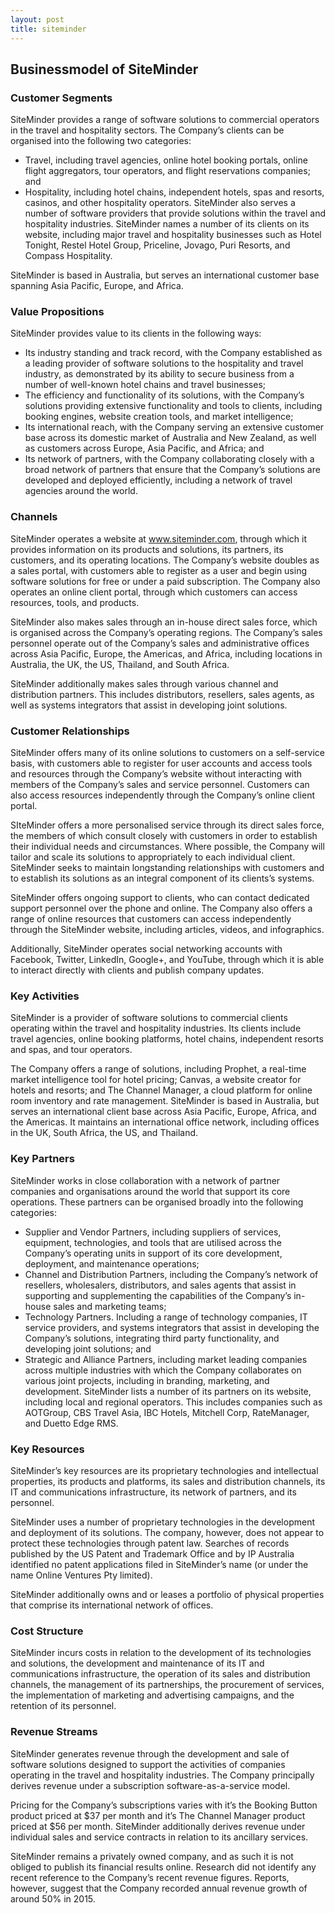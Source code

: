 ```yaml
---
layout: post
title: siteminder
---
```


Businessmodel of SiteMinder
----------------------------

### Customer Segments

SiteMinder provides a range of software solutions to commercial operators in the travel and hospitality sectors. The Company’s clients can be organised into the following two categories:

 * Travel, including travel agencies, online hotel booking portals, online flight aggregators, tour operators, and flight reservations companies; and
* Hospitality, including hotel chains, independent hotels, spas and resorts, casinos, and other hospitality operators.
 SiteMinder also serves a number of software providers that provide solutions within the travel and hospitality industries. SiteMinder names a number of its clients on its website, including major travel and hospitality businesses such as Hotel Tonight, Restel Hotel Group, Priceline, Jovago, Puri Resorts, and Compass Hospitality.

SiteMinder is based in Australia, but serves an international customer base spanning Asia Pacific, Europe, and Africa.

### Value Propositions

SiteMinder provides value to its clients in the following ways:

 * Its industry standing and track record, with the Company established as a leading provider of software solutions to the hospitality and travel industry, as demonstrated by its ability to secure business from a number of well-known hotel chains and travel businesses;
* The efficiency and functionality of its solutions, with the Company’s solutions providing extensive functionality and tools to clients, including booking engines, website creation tools, and market intelligence;
* Its international reach, with the Company serving an extensive customer base across its domestic market of Australia and New Zealand, as well as customers across Europe, Asia Pacific, and Africa; and
* Its network of partners, with the Company collaborating closely with a broad network of partners that ensure that the Company’s solutions are developed and deployed efficiently, including a network of travel agencies around the world.
 ### Channels

SiteMinder operates a website at www.siteminder.com, through which it provides information on its products and solutions, its partners, its customers, and its operating locations. The Company’s website doubles as a sales portal, with customers able to register as a user and begin using software solutions for free or under a paid subscription. The Company also operates an online client portal, through which customers can access resources, tools, and products.

SiteMinder also makes sales through an in-house direct sales force, which is organised across the Company’s operating regions. The Company’s sales personnel operate out of the Company’s sales and administrative offices across Asia Pacific, Europe, the Americas, and Africa, including locations in Australia, the UK, the US, Thailand, and South Africa.

SiteMinder additionally makes sales through various channel and distribution partners. This includes distributors, resellers, sales agents, as well as systems integrators that assist in developing joint solutions.

### Customer Relationships

SiteMinder offers many of its online solutions to customers on a self-service basis, with customers able to register for user accounts and access tools and resources through the Company’s website without interacting with members of the Company’s sales and service personnel. Customers can also access resources independently through the Company’s online client portal.

SIteMinder offers a more personalised service through its direct sales force, the members of which consult closely with customers in order to establish their individual needs and circumstances. Where possible, the Company will tailor and scale its solutions to appropriately to each individual client. SiteMinder seeks to maintain longstanding relationships with customers and to establish its solutions as an integral component of its clients’s systems.

SiteMinder offers ongoing support to clients, who can contact dedicated support personnel over the phone and online. The Company also offers a range of online resources that customers can access independently through the SiteMinder website, including articles, videos, and infographics.

Additionally, SiteMinder operates social networking accounts with Facebook, Twitter, LinkedIn, Google+, and YouTube, through which it is able to interact directly with clients and publish company updates.

### Key Activities

SiteMinder is a provider of software solutions to commercial clients operating within the travel and hospitality industries. Its clients include travel agencies, online booking platforms, hotel chains, independent resorts and spas, and tour operators.

The Company offers a range of solutions, including Prophet, a real-time market intelligence tool for hotel pricing; Canvas, a website creator for hotels and resorts; and The Channel Manager, a cloud platform for online room inventory and rate management. SiteMinder is based in Australia, but serves an international client base across Asia Pacific, Europe, Africa, and the Americas. It maintains an international office network, including offices in the UK, South Africa, the US, and Thailand.

### Key Partners

SiteMinder works in close collaboration with a network of partner companies and organisations around the world that support its core operations. These partners can be organised broadly into the following categories:

 * Supplier and Vendor Partners, including suppliers of services, equipment, technologies, and tools that are utilised across the Company’s operating units in support of its core development, deployment, and maintenance operations;
* Channel and Distribution Partners, including the Company’s network of resellers, wholesalers, distributors, and sales agents that assist in supporting and supplementing the capabilities of the Company’s in-house sales and marketing teams;
* Technology Partners. Including a range of technology companies, IT service providers, and systems integrators that assist in developing the Company’s solutions, integrating third party functionality, and developing joint solutions; and
* Strategic and Alliance Partners, including market leading companies across multiple industries with which the Company collaborates on various joint projects, including in branding, marketing, and development.
 SiteMinder lists a number of its partners on its website, including local and regional operators. This includes companies such as AOTGroup, CBS Travel Asia, IBC Hotels, Mitchell Corp, RateManager, and Duetto Edge RMS.

### Key Resources

SiteMinder’s key resources are its proprietary technologies and intellectual properties, its products and platforms, its sales and distribution channels, its IT and communications infrastructure, its network of partners, and its personnel.

SiteMinder uses a number of proprietary technologies in the development and deployment of its solutions. The company, however, does not appear to protect these technologies through patent law. Searches of records published by the US Patent and Trademark Office and by IP Australia identified no patent applications filed in SiteMinder’s name (or under the name Online Ventures Pty limited).

SiteMinder additionally owns and or leases a portfolio of physical properties that comprise its international network of offices.

### Cost Structure

SiteMinder incurs costs in relation to the development of its technologies and solutions, the development and maintenance of its IT and communications infrastructure, the operation of its sales and distribution channels, the management of its partnerships, the procurement of services, the implementation of marketing and advertising campaigns, and the retention of its personnel.

### Revenue Streams

SiteMinder generates revenue through the development and sale of software solutions designed to support the activities of companies operating in the travel and hospitality industries. The Company principally derives revenue under a subscription software-as-a-service model.

Pricing for the Company’s subscriptions varies with it’s the Booking Button product priced at $37 per month and it’s The Channel Manager product priced at $56 per month. SiteMinder additionally derives revenue under individual sales and service contracts in relation to its ancillary services.

SiteMinder remains a privately owned company, and as such it is not obliged to publish its financial results online. Research did not identify any recent reference to the Company’s recent revenue figures. Reports, however, suggest that the Company recorded annual revenue growth of around 50% in 2015.
